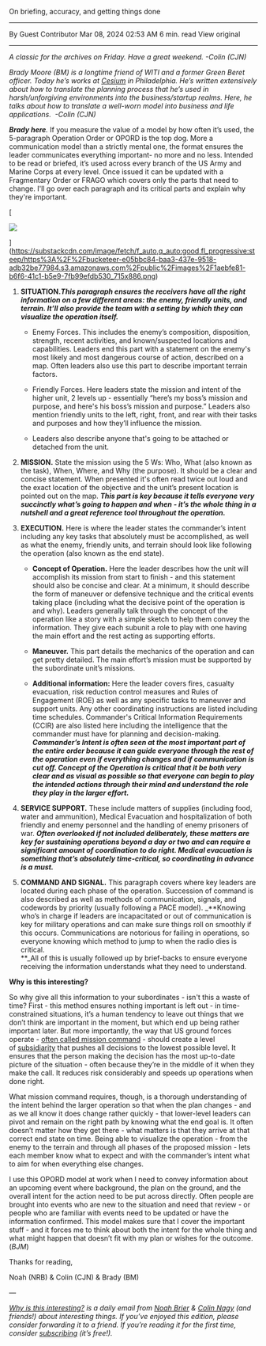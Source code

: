 On briefing, accuracy, and getting things done

---

By Guest Contributor
Mar 08, 2024 02:53 AM
6 min. read
View original

---

_A classic for the archives on Friday. Have a great weekend. -Colin (CJN)_

_Brady Moore (BM) is a longtime friend of WITI and a former Green Beret officer. Today he’s works at [Cesium](https://cesium.com/index.html) in Philadelphia. He’s written extensively about how to translate the planning process that he’s used in harsh/unforgiving environments into the business/startup realms. Here, he talks about how to translate a well-worn model into business and life applications.  -Colin (CJN)_ 

_**Brady here**._ If you measure the value of a model by how often it’s used, the 5-paragraph Operation Order or OPORD is the top dog. More a communication model than a strictly mental one, the format ensures the leader communicates everything important- no more and no less. Intended to be read or briefed, it’s used across every branch of the US Army and Marine Corps at every level. Once issued it can be updated with a Fragmentary Order or FRAGO which covers only the parts that need to change. I'll go over each paragraph and its critical parts and explain why they're important.

[

![](https://substackcdn.com/image/fetch/w_1456,c_limit,f_auto,q_auto:good,fl_progressive:steep/https%3A%2F%2Fbucketeer-e05bbc84-baa3-437e-9518-adb32be77984.s3.amazonaws.com%2Fpublic%2Fimages%2F1aebfe81-b6f6-41c1-b5e9-7fb99efdb530_715x886.png)

](https://substackcdn.com/image/fetch/f_auto,q_auto:good,fl_progressive:steep/https%3A%2F%2Fbucketeer-e05bbc84-baa3-437e-9518-adb32be77984.s3.amazonaws.com%2Fpublic%2Fimages%2F1aebfe81-b6f6-41c1-b5e9-7fb99efdb530_715x886.png)

1. **SITUATION.**_**This paragraph ensures the receivers have all the right information on a few different areas: the enemy, friendly units, and terrain. It’ll also provide the team with a setting by which they can visualize the operation itself.**_
    
    - Enemy Forces. This includes the enemy’s composition, disposition, strength, recent activities, and known/suspected locations and capabilities. Leaders end this part with a statement on the enemy's most likely and most dangerous course of action, described on a map. Often leaders also use this part to describe important terrain factors.
        
    - Friendly Forces. Here leaders state the mission and intent of the higher unit, 2 levels up - essentially “here’s my boss’s mission and purpose, and here's his boss’s mission and purpose.” Leaders also mention friendly units to the left, right, front, and rear with their tasks and purposes and how they’ll influence the mission.
        
    - Leaders also describe anyone that's going to be attached or detached from the unit. 
        
2. **MISSION.** State the mission using the 5 Ws: Who, What (also known as the task), When, Where, and Why (the purpose). It should be a clear and concise statement. When presented it's often read twice out loud and the exact location of the objective and the unit’s present location is pointed out on the map. _**This part is key because it tells everyone very succinctly what’s going to happen and when - it’s the whole thing in a nutshell and a great reference tool throughout the operation.**_
    
3. **EXECUTION.** Here is where the leader states the commander’s intent including any key tasks that absolutely must be accomplished, as well as what the enemy, friendly units, and terrain should look like following the operation (also known as the end state). 
    
    - **Concept of Operation.** Here the leader describes how the unit will accomplish its mission from start to finish - and this statement should also be concise and clear. At a minimum, it should describe the form of maneuver or defensive technique and the critical events taking place (including what the decisive point of the operation is and why). Leaders generally talk through the concept of the operation like a story with a simple sketch to help them convey the information. They give each subunit a role to play with one having the main effort and the rest acting as supporting efforts.
        
    - **Maneuver.** This part details the mechanics of the operation and can get pretty detailed. The main effort’s mission must be supported by the subordinate unit’s missions.
        
    - **Additional information:** Here the leader covers fires, casualty evacuation, risk reduction control measures and Rules of Engagement (ROE) as well as any specific tasks to maneuver and support units. Any other coordinating instructions are listed including time schedules. Commander's Critical Information Requirements (CCIR) are also listed here including the intelligence that the commander must have for planning and decision-making.  
        _**Commander’s Intent is often seen at the most important part of the entire order because it can guide everyone through the rest of the operation even if everything changes and if communication is cut off. Concept of the Operation is critical that it be both very clear and as visual as possible so that everyone can begin to play the intended actions through their mind and understand the role they play in the larger effort.**_
        
4. **SERVICE SUPPORT.** These include matters of supplies (including food, water and ammunition), Medical Evacuation and hospitalization of both friendly and enemy personnel and the handling of enemy prisoners of war. _**Often overlooked if not included deliberately, these matters are key for sustaining operations beyond a day or two and can require a significant amount of coordination to do right. Medical evacuation is something that’s absolutely time-critical, so coordinating in advance is a must.**_
    
5. **COMMAND AND SIGNAL.** This paragraph covers where key leaders are located during each phase of the operation. Succession of command is also described as well as methods of communication, signals, and codewords by priority (usually following a PACE model). _**Knowing who’s in charge if leaders are incapacitated or out of communication is key for military operations and can make sure things roll on smoothly if this occurs. Communications are notorious for failing in operations, so everyone knowing which method to jump to when the radio dies is critical.  
    **_All of this is usually followed up by brief-backs to ensure everyone receiving the information understands what they need to understand.
    

**Why is this interesting?** 

So why give all this information to your subordinates - isn't this a waste of time? First - this method ensures nothing important is left out - in time-constrained situations, it’s a human tendency to leave out things that we don’t think are important in the moment, but which end up being rather important later. But more importantly, the way that US ground forces operate - [often called mission command](https://quartermaster.substack.com/p/the-quartermaster-monday-29-april) - should create a level of [subsidiarity](https://en.wikipedia.org/wiki/Subsidiarity) that pushes all decisions to the lowest possible level. It ensures that the person making the decision has the most up-to-date picture of the situation - often because they’re in the middle of it when they make the call. It reduces risk considerably and speeds up operations when done right. 

What mission command requires, though, is a thorough understanding of the intent behind the larger operation so that when the plan changes - and as we all know it does change rather quickly - that lower-level leaders can pivot and remain on the right path by knowing what the end goal is. It often doesn’t matter how they get there - what matters is that they arrive at that correct end state on time. Being able to visualize the operation - from the enemy to the terrain and through all phases of the proposed mission - lets each member know what to expect and with the commander’s intent what to aim for when everything else changes. 

I use this OPORD model at work when I need to convey information about an upcoming event where background, the plan on the ground, and the overall intent for the action need to be put across directly. Often people are brought into events who are new to the situation and need that review - or people who are familiar with events need to be updated or have the information confirmed. This model makes sure that I cover the important stuff - and it forces me to think about both the intent for the whole thing and what might happen that doesn’t fit with my plan or wishes for the outcome. (_BJM_)

Thanks for reading,

Noah (NRB) & Colin (CJN) & Brady (BM)

—

_[Why is this interesting?](http://whyisthisinteresting.com/) is a daily email from [Noah Brier](http://twitter.com/heyitsnoah) & [Colin Nagy](http://twitter.com/cjn) (and friends!) about interesting things. If you’ve enjoyed this edition, please consider forwarding it to a friend. If you’re reading it for the first time, consider [subscribing](https://whyisthisinteresting.com/subscribe/) (it’s free!)._